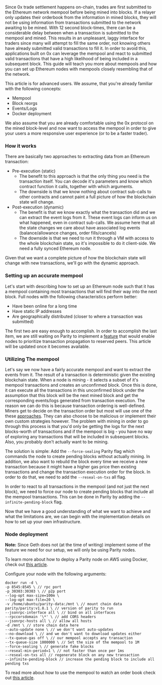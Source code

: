 Since 0x trade settlement happens on-chain, trades are first submitted to the Ethereum network mempool before being mined into blocks. If a relayer only updates their orderbook from the information in mined blocks, they will not be using information from transactions submitted to the network awaiting to be mined. With 12 second block-times, there can be a considerable delay between when a transaction is submitted to the mempool and mined. This results in an unpleasant, laggy interface for traders since many will attempt to fill the same order, not knowing others have already submitted valid transactions to fill it. In order to avoid this, applications built on 0x can leverage the mempool and react to submitted valid transactions that have a high likelihood of being included in a subsequent block. This guide will teach you more about mempools and how you can set up Ethereum nodes with mempools closely resembling that of the network.

This article is for advanced users. We assume, that you're already familiar with the following concepts:

* Mempool
* Block reorgs
* Events/Logs
* Docker deployment

We also assume that you are already comfortable using the 0x protocol on the mined block-level and now want to access the mempool in order to give your users a more responsive user experience (or to be a faster trader).

### How it works

There are basically two approaches to extracting data from an Ethereum transaction:

* Pre-execution (static)
    * The benefit to this approach is that the only thing you need is the transaction itself. You can decode it's parameters and know which contract function it calls, together with which arguments.
    * The downside is that we know nothing about contract sub-calls to other contracts and cannot paint a full picture of how the blockchain state will change.
* Post-execution (dynamic)
    * The benefit is that we know exactly what the transaction did and we can extract the event logs from it. These event logs can inform us on what happened, even in contract sub-calls. We assume here that all the state changes we care about have associated log events (balance/allowance changes, order fills/cancels)
    * The downside is that we need to run it through a VM with access to the whole blockchain state, so it's impossible to do it client-side. We need a fully synced Ethereum node.

Given that we want a complete picture of how the blockchain state will change with new transactions, we'll go with the dynamic approach.

### Setting up an accurate mempool

Let's start with describing how to set up an Ethereum node such that it has a mempool containing most transactions that will find their way into the next block. Full nodes with the following characteristics perform better:

* Have been online for a long time
* Have static IP addresses
* Are geographically distributed (closer to where a transaction was submitted)

The first two are easy enough to accomplish. In order to accomplish the last item, we are still waiting on Parity to implement a [feature](https://github.com/paritytech/parity/issues/6869) that would enable nodes to prioritize transaction propagation to reserved peers. This article will be updated once it becomes available.

### Utilizing The mempool

Let's say we now have a fairly accurate mempool and want to extract the events from it. The result of a transaction is deterministic given the existing blockchain state. When a node is mining - it selects a subset of it's mempool transactions and creates an unconfirmed block. Once this is done, it can execute all the transactions in this unconfirmed block under the assumption that this block will be the next mined block and get the corresponding events/logs generated from transaction execution. The reason we can do this is because transaction ordering is well-defined. Miners get to decide on the transaction order but most will use one of the these [approaches](https://ethereum.stackexchange.com/a/6111/6075). They can also choose to be malicious or implement their own custom strategies however. The problem with mining in order to go through this process is that you'd only be getting the logs for the next blocks-worth of transactions and if the mempool is big - you have no way of exploring any transactions that will be included in subsequent blocks. Also, you probably don't actually want to be mining.

The solution is simple: Add the `--force-sealing` Parity flag which commands the node to create pending blocks without actually mining. In addition, we also want to rebuild the block every time we receive a new transaction because it might have a higher gas price then existing transactions and change the transaction execution order for the block. In order to do that, we need to add the `--reseal-on-txs` all flag.

In order to react to all transactions in the mempool (and not just the next block), we need to force our node to create pending blocks that include all the mempool transactions. This can be done in Parity by adding the `--infinite-pending-block` flag.

Now that we have a good understanding of what we want to achieve and what the limitations are, we can begin with the implementation details on how to set up your own infrastructure.

### Node deployment

**Note:** Since Geth does not (at the time of writing) implement some of the feature we need for our setup, we will only be using Parity nodes.

To learn more about how to deploy a Parity node on AWS using Docker, check out [this article](#How-To-Deploy-A-Parity-Node).

Configure your node with the following arguments:

```
docker run -d \
-p 8545:8545 \ // rpc port
-p 30303:30303 \ // p2p port
--log-opt max-size=100m \
--log-opt max-file=20 \
-v /home/ubuntu/parity-data:/mnt \ // mount chain data
parity/parity:v1.8.1 \ // version of parity to run
--jsonrpc-interface all \ // bind on all interfaces
--rpccorsdomain '\*' \ // add CORS headers
--jsonrpc-hosts all \ // allow all hosts
-d /mnt \ // store chain data here
--auto-update none \ // we don't want auto-updates
--no-download \ // and we don't want to download updates either
--tx-queue-gas off \ // our mempool accepts any transaction
--tx-queue-size 1000000 \ // Set the size of the mempool to 1M
--force-sealing \ // generate fake blocks
--reseal-min-period=1 \ // not faster than once per 1ms
--reseal-on-txs all // regenerate block on any new transaction
--infinite-pending-block // increase the pending block to include all pending txs
```

To read more about how to use the mempool to watch an order book check out [this article](#0x-OrderWatcher).
